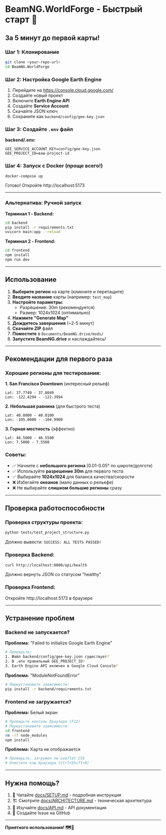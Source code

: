 # BeamNG.WorldForge - Быстрый старт 🚀

## За 5 минут до первой карты!

### Шаг 1: Клонирование
```bash
git clone <your-repo-url>
cd BeamNG.WorldForge
```

### Шаг 2: Настройка Google Earth Engine

1. Перейдите на https://console.cloud.google.com/
2. Создайте новый проект
3. Включите **Earth Engine API**
4. Создайте **Service Account**
5. Скачайте JSON ключ
6. Сохраните как `backend/config/gee-key.json`

### Шаг 3: Создайте `.env` файл

**backend/.env:**
```env
GEE_SERVICE_ACCOUNT_KEY=config/gee-key.json
GEE_PROJECT_ID=ваш-project-id
```

### Шаг 4: Запуск с Docker (проще всего!)

```bash
docker-compose up
```

Готово! Откройте http://localhost:5173

---

### Альтернатива: Ручной запуск

**Терминал 1 - Backend:**
```bash
cd backend
pip install -r requirements.txt
uvicorn main:app --reload
```

**Терминал 2 - Frontend:**
```bash
cd frontend
npm install
npm run dev
```

---

## Использование

1. **Выберите регион** на карте (кликните и перетащите)
2. **Введите название** карты (например: `test_map`)
3. **Настройте параметры:**
   - Разрешение: 30m (рекомендуется)
   - Размер: 1024x1024 (оптимально)
4. **Нажмите "Generate Map"**
5. **Дождитесь завершения** (~2-5 минут)
6. **Скачайте ZIP** файл
7. **Поместите** в `Documents/BeamNG.drive/mods/`
8. **Запустите BeamNG.drive** и наслаждайтесь!

---

## Рекомендации для первого раза

### Хорошие регионы для тестирования:

**1. San Francisco Downtown** (интересный рельеф)
```
Lat: 37.7749 - 37.8049
Lon: -122.4294 - -122.3994
```

**2. Небольшая равнина** (для быстрого теста)
```
Lat: 40.0000 - 40.0100
Lon: -105.0000 - -104.9900
```

**3. Горная местность** (эффектно)
```
Lat: 46.5000 - 46.5500
Lon: 7.5000 - 7.5500
```

### Советы:

- ✅ Начните с **небольшого региона** (0.01-0.05° по широте/долготе)
- ✅ Используйте **разрешение 30m** для первого теста
- ✅ Выбирайте **1024x1024** для баланса качества/скорости
- ❌ Избегайте **океанов** (мало данных о рельефе)
- ❌ Не выбирайте **слишком большие регионы** сразу

---

## Проверка работоспособности

### Проверка структуры проекта:
```bash
python tests/test_project_structure.py
```

Должно вывести: `SUCCESS: ALL TESTS PASSED!`

### Проверка Backend:
```bash
curl http://localhost:8000/api/health
```

Должно вернуть JSON со статусом "healthy"

### Проверка Frontend:
Откройте http://localhost:5173 в браузере

---

## Устранение проблем

### Backend не запускается?

**Проблема:** "Failed to initialize Google Earth Engine"
```bash
# Проверьте:
1. Файл backend/config/gee-key.json существует?
2. В .env правильный GEE_PROJECT_ID?
3. Earth Engine API включен в Google Cloud Console?
```

**Проблема:** "ModuleNotFoundError"
```bash
# Переустановите зависимости:
pip install -r backend/requirements.txt
```

### Frontend не загружается?

**Проблема:** Белый экран
```bash
# Проверьте консоль браузера (F12)
# Переустановите зависимости:
cd frontend
rm -rf node_modules
npm install
```

**Проблема:** Карта не отображается
```bash
# Проверьте, загружен ли Leaflet CSS
# Очистите кэш браузера (Ctrl+Shift+R)
```

---

## Нужна помощь?

1. 📖 Читайте [docs/SETUP.md](docs/SETUP.md) - подробная инструкция
2. 🏗️ Смотрите [docs/ARCHITECTURE.md](docs/ARCHITECTURE.md) - техническая архитектура
3. 📡 Изучайте [docs/API.md](docs/API.md) - API документация
4. 🐛 Создайте Issue на GitHub

---

**Приятного использования! 🗺️🚗**

